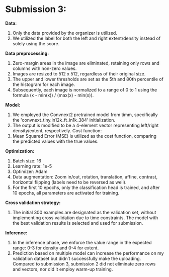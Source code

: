 # Submission 3: 
**Data:**
1. Only the data provided by the organizer is utilized.
2. We utilized the label for both the left and right extent/density instead of solely using the score.

**Data preprocessing:**
1. Zero-margin areas in the image are eliminated, retaining only rows and columns with non-zero values.
2. Images are resized to 512 x 512, regardless of their original size.
3. The upper and lower thresholds are set as the 5th and 80th percentile of the histogram for each image.
4. Subsequently, each image is normalized to a range of 0 to 1 using the formula (x - min(x)) / (max(x) - min(x)).

**Model:**
1. We employed the Convnext2 pretrained model from timm, specifically the 'convnext_tiny.in12k_ft_in1k_384' initialization.
2. The output is modified to be a 4-element vector representing left/right density/extent, respectively.
Cost function:
1. Mean Squared Error (MSE) is utilized as the cost function, comparing the predicted values with the true values.

**Optimization:**
1. Batch size: 16
2. Learning rate: 1e-5
3. Optimizer: Adam
4. Data augmentation: Zoom in/out, rotation, translation, affine, contrast, horizontal flipping (labels need to be reversed as well).
5. For the first 10 epochs, only the classification head is trained, and after 10 epochs, all parameters are activated for training.

**Cross validation strategy:**
1. The initial 300 examples are designated as the validation set, without implementing cross validation due to time constraints. The model with the best validation results is selected and used for submission.

**Inference:**
1. In the inference phase, we enforce the value range in the expected range: 0-3 for density and 0-4 for extent.
2. Prediction based on multiple model can increase the performance on my validation dataset but didn’t successfully make the uploading. Compared to submission 3, submission 2 did not eliminate zero rows and vectors, nor did it employ warm-up training.